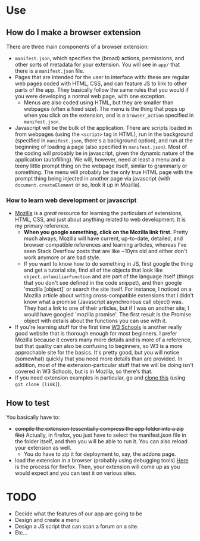 # Use

## How do I make a browser extension
There are three main components of a browser extension:
- `manifest.json`, which specifies the (broad) actions, permissions, and other sorts of metadata for your extension. You will see in `app/` that there is a `manifest.json` file.
- Pages that are intended for the user to interface with: these are regular web pages coded with HTML, CSS, and can feature JS to link to other parts of the app. They basically follow the same rules that you would if you were developing a normal web page, with one exception.
	- Menus are also coded using HTML, but they are smaller than webpages (often a fixed size). The menu is the thing that pops up when you click on the extension, and is a `browser_action` specified in `manifest.json`.
- Javascript will be the bulk of the application. There are scripts loaded in from webpages (using the `<script>` tag in HTML), run in the background (specified in `manifest.json`, there's a background option), and run at the beginning of loading a page (also specified in `manifest.json`).
Most of the coding will probably be in javascript, given the dynamic nature of the application (autofilling). We will, however, need at least a menu and a teeny little prompt thing on the webpage itself, similar to grammarly or something. The menu will probably be the only true HTML page with the prompt thing being injected in another page via javascript (with `document.createElement` or so, look it up in Mozilla).
### How to learn web development or javascript
- [Mozilla](https://developer.mozilla.org/) is a *great* resource for learning the particulars of extensions, HTML, CSS, and just about anything related to web development. It is my primary reference.
	- **When you google something, click on the Mozilla link first.** Pretty much always, Mozilla will have current, up-to-date, detailed, and browser compatible references and learning articles, whereas I've seen Stack Overflow posts that are like ~10yrs old and either don't work anymore or are bad style.
	- If you want to know how to do something in JS, first google the thing and get a tutorial site, find all of the objects that look like `object.unfamiliarFunction` and are part of the language itself (things that you don't see defined in the code snippet), and then google 'mozilla \[object\]' or search the site itself. For instance, I noticed on a Mozilla article about writing cross-compatible extensions that I didn't know what a promise (Javascript asynchronous call object) was. They had a link to one of their articles, but if I was on another site, I would have googled 'mozilla promise'. The first result is the Promise object with details about the functions you can use with it.
- If you're learning stuff for the first time [W3 Schools](https://www.w3schools.com/) is another really good website that is thorough enough for most beginners. I prefer Mozilla because it covers many more details and is more of a reference, but that quality can also be confusing to beginners, so W3 is a more approchable site for the basics. It's pretty good, but you will notice (somewhat) quickly that you need more details than are provided. In addition, most of the extension-particular stuff that we will be doing isn't covered in W3 Schools, but is in Mozilla, so there's that.
- If you need extension examples in particular, go and [clone this](https://github.com/mdn/webextensions-examples.git) (using `git clone [link]`).

## How to test
You basically have to:
- ~~compile the extension (essentially compress the app folder into a zip file)~~ Actually, in firefox, you just have to select the manifest.json file in the folder itself, and then you will be able to run it. You can also reload your extension as well.
	- You do have to zip it for deployment to, say, the addons page.
- load the extension in a browser (probably using debugging tools)
[Here](https://developer.mozilla.org/en-US/docs/Mozilla/Add-ons/WebExtensions/Your_second_WebExtension#testing_it_out) is the process for firefox.
Then, your extension will come up as you would expect and you can test it on various sites.

# TODO
- Decide what the features of our app are going to be
- Design and create a menu
- Design a JS script that can scan a forum on a site.
- Etc...
